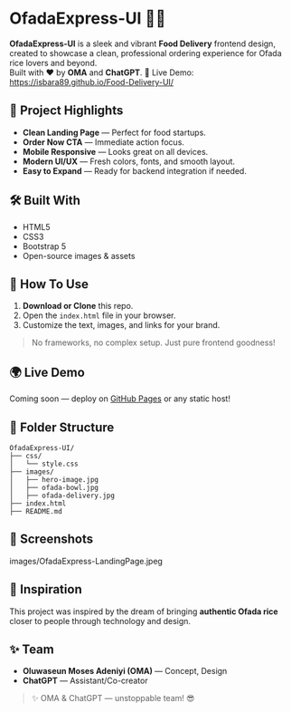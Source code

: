 # OfadaExpress-UI 🍚🚀

**OfadaExpress-UI** is a sleek and vibrant **Food Delivery** frontend design, created to showcase a clean, professional ordering experience for Ofada rice lovers and beyond.  
Built with ❤️ by **OMA** and **ChatGPT**.
🔗 Live Demo:  https://isbara89.github.io/Food-Delivery-UI/

## 🌟 Project Highlights

- **Clean Landing Page** — Perfect for food startups.
- **Order Now CTA** — Immediate action focus.
- **Mobile Responsive** — Looks great on all devices.
- **Modern UI/UX** — Fresh colors, fonts, and smooth layout.
- **Easy to Expand** — Ready for backend integration if needed.

## 🛠️ Built With

- HTML5
- CSS3
- Bootstrap 5
- Open-source images & assets

## 🚀 How To Use

1. **Download or Clone** this repo.
2. Open the `index.html` file in your browser.
3. Customize the text, images, and links for your brand.

> No frameworks, no complex setup. Just pure frontend goodness!

## 🌍 Live Demo

Coming soon — deploy on [GitHub Pages](https://pages.github.com/) or any static host!

## 📂 Folder Structure

```
OfadaExpress-UI/
├── css/
│   └── style.css
├── images/
│   ├── hero-image.jpg
│   ├── ofada-bowl.jpg
│   ├── ofada-delivery.jpg
├── index.html
├── README.md
```

## 📸 Screenshots

images/OfadaExpress-LandingPage.jpeg

## 🧠 Inspiration

This project was inspired by the dream of bringing **authentic Ofada rice** closer to people through technology and design.

## ✨ Team

- **Oluwaseun Moses Adeniyi (OMA)** — Concept, Design
- **ChatGPT** — Assistant/Co-creator

> ✨ OMA & ChatGPT — unstoppable team! 😎

